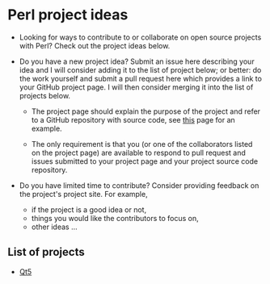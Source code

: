 # Perl project ideas

- Looking for ways to contribute to or collaborate on open source
projects with Perl? Check out the project ideas below.

- Do you have a new project idea? Submit an issue here describing your
  idea and I will consider adding it to the list of project below; or better: do
  the work yourself and submit a pull request here which provides a link to your
  GitHub project page. I will then consider merging it into the list of
  projects below.

  - The project page should explain the purpose of the project and refer to a GitHub
  repository with source
  code, see [this](https://github.com/hakonhagland/perl-qt5-project)
  page for an example.

  - The only requirement is that you (or one of the collaborators
  listed on the project page) are available to
  respond to pull request and issues submitted to your project page
  and your project source code repository.

- Do you have limited time to contribute? Consider providing feedback on the
  project's project site. For example,

  - if the project is a good idea or not,
  - things you would like the contributors to focus on,
  - other ideas ...

## List of projects

- [Qt5](https://github.com/hakonhagland/perl-qt5-project)

